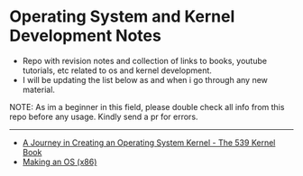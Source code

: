 # Operating System and Kernel Development Notes
- Repo with revision notes and collection of links to books, youtube tutorials, etc related to os and kernel development.
- I will be updating the list below as and when i go through any new material.

NOTE: As im a beginner in this field, please double check all info from this repo before any usage. Kindly send a pr for errors.

---
- [A Journey in Creating an Operating System Kernel - The 539 Kernel Book](https://539kernel.com/)
- [Making an OS (x86)](https://www.youtube.com/playlist?list=PLm3B56ql_akNcvH8vvJRYOc7TbYhRs19M)
